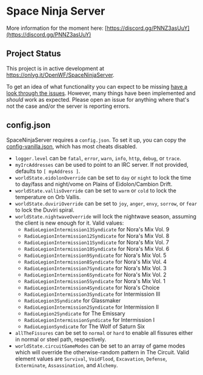 # Space Ninja Server

More information for the moment here: [https://discord.gg/PNNZ3asUuY](https://discord.gg/PNNZ3asUuY)

## Project Status

This project is in active development at <https://onlyg.it/OpenWF/SpaceNinjaServer>.

To get an idea of what functionality you can expect to be missing [have a look through the issues](https://onlyg.it/OpenWF/SpaceNinjaServer/issues?q=&type=all&state=open&labels=-4%2C-10&milestone=0&assignee=0&poster=). However, many things have been implemented and *should* work as expected. Please open an issue for anything where that's not the case and/or the server is reporting errors.

## config.json

SpaceNinjaServer requires a `config.json`. To set it up, you can copy the [config-vanilla.json](config-vanilla.json), which has most cheats disabled.

- `logger.level` can be `fatal`, `error`, `warn`, `info`, `http`, `debug`, or `trace`.
- `myIrcAddresses` can be used to point to an IRC server. If not provided, defaults to `[ myAddress ]`.
- `worldState.eidolonOverride` can be set to `day` or `night` to lock the time to day/fass and night/vome on Plains of Eidolon/Cambion Drift.
- `worldState.vallisOverride` can be set to `warm` or `cold` to lock the temperature on Orb Vallis.
- `worldState.duviriOverride` can be set to `joy`, `anger`, `envy`, `sorrow`, or `fear` to lock the Duviri spiral.
- `worldState.nightwaveOverride` will lock the nightwave season, assuming the client is new enough for it. Valid values:
  - `RadioLegionIntermission13Syndicate` for Nora's Mix Vol. 9
  - `RadioLegionIntermission12Syndicate` for Nora's Mix Vol. 8
  - `RadioLegionIntermission11Syndicate` for Nora's Mix Vol. 7
  - `RadioLegionIntermission10Syndicate` for Nora's Mix Vol. 6
  - `RadioLegionIntermission9Syndicate` for Nora's Mix Vol. 5
  - `RadioLegionIntermission8Syndicate` for Nora's Mix Vol. 4
  - `RadioLegionIntermission7Syndicate` for Nora's Mix Vol. 3
  - `RadioLegionIntermission6Syndicate` for Nora's Mix Vol. 2
  - `RadioLegionIntermission5Syndicate` for Nora's Mix Vol. 1
  - `RadioLegionIntermission4Syndicate` for Nora's Choice
  - `RadioLegionIntermission3Syndicate` for Intermission III
  - `RadioLegion3Syndicate` for Glassmaker
  - `RadioLegionIntermission2Syndicate` for Intermission II
  - `RadioLegion2Syndicate` for The Emissary
  - `RadioLegionIntermissionSyndicate` for Intermission I
  - `RadioLegionSyndicate` for The Wolf of Saturn Six
- `allTheFissures` can be set to `normal` or `hard` to enable all fissures either in normal or steel path, respectively.
- `worldState.circuitGameModes` can be set to an array of game modes which will override the otherwise-random pattern in The Circuit. Valid element values are `Survival`, `VoidFlood`, `Excavation`, `Defense`, `Exterminate`, `Assassination`, and `Alchemy`.
